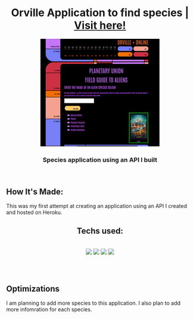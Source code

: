<h1 align="center">Orville Application to find species | <a href="https://tonyherbert22atx.github.io/Orville-APP/">Visit here!</a></h1>

<div align="center">

![an animation of using the species application](orvilleapp.gif)

</div>

<h3 align="center">Species application using an API I built</h3>
<br>

## How It's Made:

This was my first attempt at creating an application using an API I created and hosted on Heroku.

<h2 align="center">Techs used:</h2>
<br>
<div align="center">
    <img src="https://img.shields.io/static/v1?label=|&message=HTML5&color=23555f&style=plastic&logo=html5"/>
    <img src="https://img.shields.io/static/v1?label=|&message=CSS3&color=285f65&style=plastic&logo=css3"/>
    <img src="https://img.shields.io/static/v1?label=|&message=JAVASCRIPT&color=3c7f5d&style=plastic&logo=javascript"/>
    <img src="https://img.shields.io/static/v1?label=|&message=GIT&color=cbb148&style=plastic&logo=git"/>
</div>

##
<br>

## Optimizations

I am planning to add more species to this application. 
I also plan to add more infomration for each species. 


